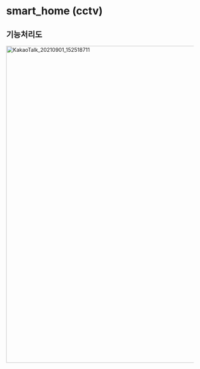 # smart_home (cctv)

## 기능처리도 
<img width="852" alt="KakaoTalk_20210901_152518711" src="https://user-images.githubusercontent.com/80305565/131622524-5923bb9e-4e5f-4e2b-9f00-cc9249a453cd.png">
